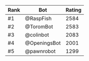 Rank|Bot|Rating
---|---|---
#1|@RaspFish|2584
#2|@ToromBot|2583
#3|@colinbot|2083
#4|@OpeningsBot|2001
#5|@pawnrobot|1299
